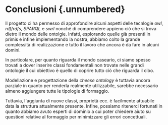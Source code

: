 # Conclusioni {.unnumbered}
Il progetto ci ha permesso di approfondire alcuni aspetti delle tecnlogie _owl_, _rdf_/_rdfs_, _SPARQL_ e _swrl_ nonché di comprendere appieno ciò che si trova dietro il mondo delle ontolgie.
Infatti, esplorando quelle già presenti in primis e infine implementando la nostra, abbiamo colto la grande complessità di realizzazione e tutto il lavoro che ancora è da fare in alcuni domini.

In particolare, per quanto riguarda il mondo caseario, ci siamo spesso trovati a dover inserire classi fondamentali non trovate nelle grandi ontologie il cui obiettivo è quello di coprire tutto ciò che riguarda il cibo.

Modellazione e progettazione della _cheese ontology_ è tuttavia ancora parziale in quanto per renderla realmente utilizzabile, sarebbe necessario almeno aggiungere tutte le tipologie di formaggio.

Tuttavia, l'aggiunta di nuove classi, proprietà ecc. è facilmente attuabile data la struttura attualmente presente.
Infine, possiamo ritenerci fortunati in quanto abbiamo avuto esperti di dominio a cui poter chiedere aiuto su questioni relative al formaggio per minimizzare gli errori concettuali.

